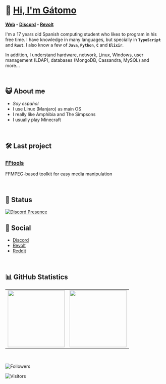 

# 👋 [ Hi, I'm **Gátomo**](https://gatomo.ga/)

**[Web](https://gatomo.ga) - [Discord](https://gatomo.ga/discord) - [Revolt](https://gatomo.ga/revolt)**

I'm a 17 years old Spanish computing student who likes to program in his free time.
I have knowledge in many languages, but specially in **`TypeScript`** and **`Rust`**.
I also know a few of **`Java`**, **`Python`**, **`C`** and **`Elixir`**.

In addition, I understand hardware, network, Linux, Windows, user management (LDAP), databases (MongoDB, Cassandra, MySQL) and more...





<br />

## 😺 About me
- *Soy español*
- I use Linux (Manjaro) as main OS
- I really like Amphibia and The Simpsons
- I usually play Minecraft

<br />

## 🛠️ Last project
### [**FFtools**](https://github.com/gatomo-oficial/fftools)

FFMPEG-based toolkit for easy media manipulation

<br />

## 🥶 Status

[![Discord Presence](https://lanyard.cnrad.dev/api/685947556655923242?bg=0f172a&animated=true&idleMessage=Click%20to%20join%20my%20community)](https://discord.gg/E2yBpMq2Km)

## 💬 Social
- [Discord](https://gatomo.ga/discord)
- [Revolt](https://gatomo.ga/revolt)
- [Reddit](https://www.reddit.com/user/gatomo_oficial)

<br />

## 📊 GitHub Statistics

<table>
  <tr>
	<td align="center" style="padding=0;width=50%;">
	  <img align="center" style="padding=0;" src="https://github-readme-stats.vercel.app/api/?username=gatomo-oficial&show_icons=true&title_color=60a5fa&text_color=f8fafc&theme=react&hide_border=true&count_private=true&bg_color=0f172a" height="180" />
	</td>
	<td align="center" style="padding=0;width=50%;">
	  <img align="center" style="padding=0;" src="https://github-readme-stats.vercel.app/api/top-langs/?username=gatomo-oficial&title_color=60a5fa&text_color=f8fafc&theme=react&hide_border=true&count_private=true&layout=compact&bg_color=0f172a" height="180" />
	</td>
  </tr>
</table>

<br />

![Followers](https://img.shields.io/github/followers/gatomo-oficial?logo=github&style=for-the-badge)


![Visitors](https://visitor-badge.laobi.icu/badge?page_id=gatomo-oficial.gatomo-oficial)


